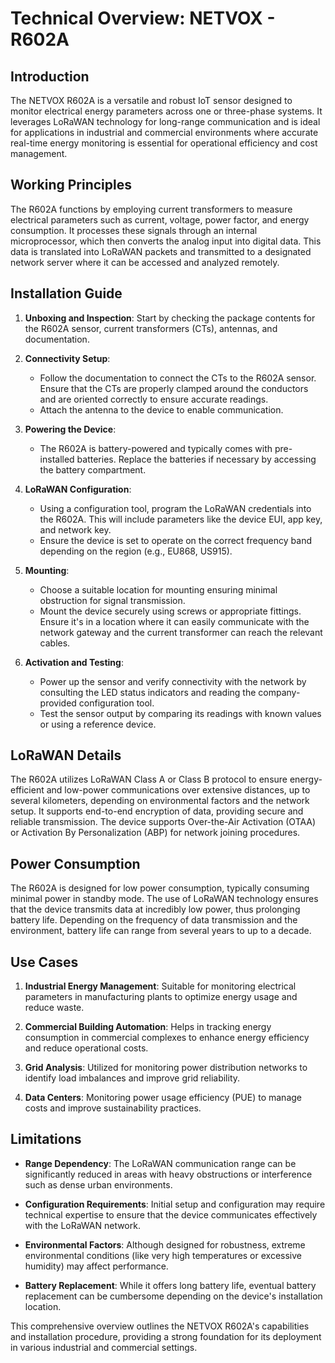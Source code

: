 # Technical Overview: NETVOX - R602A

## Introduction
The NETVOX R602A is a versatile and robust IoT sensor designed to monitor electrical energy parameters across one or three-phase systems. It leverages LoRaWAN technology for long-range communication and is ideal for applications in industrial and commercial environments where accurate real-time energy monitoring is essential for operational efficiency and cost management.

## Working Principles
The R602A functions by employing current transformers to measure electrical parameters such as current, voltage, power factor, and energy consumption. It processes these signals through an internal microprocessor, which then converts the analog input into digital data. This data is translated into LoRaWAN packets and transmitted to a designated network server where it can be accessed and analyzed remotely.

## Installation Guide
1. **Unboxing and Inspection**: Start by checking the package contents for the R602A sensor, current transformers (CTs), antennas, and documentation.

2. **Connectivity Setup**: 
   - Follow the documentation to connect the CTs to the R602A sensor. Ensure that the CTs are properly clamped around the conductors and are oriented correctly to ensure accurate readings.
   - Attach the antenna to the device to enable communication.

3. **Powering the Device**:
   - The R602A is battery-powered and typically comes with pre-installed batteries. Replace the batteries if necessary by accessing the battery compartment.

4. **LoRaWAN Configuration**:
   - Using a configuration tool, program the LoRaWAN credentials into the R602A. This will include parameters like the device EUI, app key, and network key.
   - Ensure the device is set to operate on the correct frequency band depending on the region (e.g., EU868, US915).

5. **Mounting**:
   - Choose a suitable location for mounting ensuring minimal obstruction for signal transmission.
   - Mount the device securely using screws or appropriate fittings. Ensure it's in a location where it can easily communicate with the network gateway and the current transformer can reach the relevant cables.

6. **Activation and Testing**:
   - Power up the sensor and verify connectivity with the network by consulting the LED status indicators and reading the company-provided configuration tool.
   - Test the sensor output by comparing its readings with known values or using a reference device.

## LoRaWAN Details
The R602A utilizes LoRaWAN Class A or Class B protocol to ensure energy-efficient and low-power communications over extensive distances, up to several kilometers, depending on environmental factors and the network setup. It supports end-to-end encryption of data, providing secure and reliable transmission. The device supports Over-the-Air Activation (OTAA) or Activation By Personalization (ABP) for network joining procedures.

## Power Consumption
The R602A is designed for low power consumption, typically consuming minimal power in standby mode. The use of LoRaWAN technology ensures that the device transmits data at incredibly low power, thus prolonging battery life. Depending on the frequency of data transmission and the environment, battery life can range from several years to up to a decade.

## Use Cases
1. **Industrial Energy Management**: Suitable for monitoring electrical parameters in manufacturing plants to optimize energy usage and reduce waste.

2. **Commercial Building Automation**: Helps in tracking energy consumption in commercial complexes to enhance energy efficiency and reduce operational costs.

3. **Grid Analysis**: Utilized for monitoring power distribution networks to identify load imbalances and improve grid reliability.

4. **Data Centers**: Monitoring power usage efficiency (PUE) to manage costs and improve sustainability practices.

## Limitations
- **Range Dependency**: The LoRaWAN communication range can be significantly reduced in areas with heavy obstructions or interference such as dense urban environments.
  
- **Configuration Requirements**: Initial setup and configuration may require technical expertise to ensure that the device communicates effectively with the LoRaWAN network.

- **Environmental Factors**: Although designed for robustness, extreme environmental conditions (like very high temperatures or excessive humidity) may affect performance.

- **Battery Replacement**: While it offers long battery life, eventual battery replacement can be cumbersome depending on the device's installation location.

This comprehensive overview outlines the NETVOX R602A's capabilities and installation procedure, providing a strong foundation for its deployment in various industrial and commercial settings.